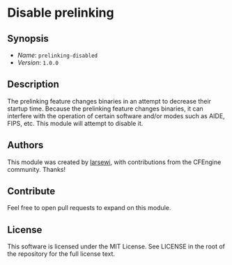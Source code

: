 # Disable prelinking

## Synopsis
* *Name*: `prelinking-disabled`
* *Version*: `1.0.0`

## Description
The prelinking feature changes  binaries  in  an  attempt  to  decrease  their
startup  time.  Because  the  prelinking  feature  changes  binaries,  it  can
interfere with the operation of certain software and/or modes  such  as  AIDE,
FIPS, etc. This module will attempt to disable it.

## Authors
This  module  was  created  by   [larsewi](https://github.com/larsewi),   with
contributions from the CFEngine community. Thanks!

## Contribute
Feel free to open pull requests to expand on this module.

## License
This software is licensed under the MIT License. See LICENSE in  the  root  of
the repository for the full license text.
